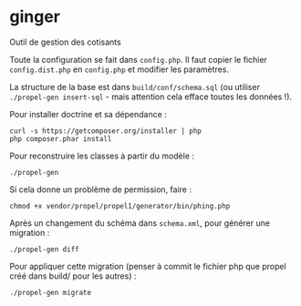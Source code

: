 ginger
======

Outil de gestion des cotisants

Toute la configuration se fait dans `config.php`. Il faut copier le fichier `config.dist.php` en `config.php` et modifier les paramètres.

La structure de la base est dans `build/conf/schema.sql` (ou utiliser `./propel-gen insert-sql` - mais attention cela efface toutes les données !).

Pour installer doctrine et sa dépendance :

    curl -s https://getcomposer.org/installer | php
    php composer.phar install

Pour reconstruire les classes à partir du modèle :

    ./propel-gen

Si cela donne un problème de permission, faire :

    chmod +x vendor/propel/propel1/generator/bin/phing.php

Après un changement du schéma dans `schema.xml`, pour générer une migration :
 
    ./propel-gen diff
 
Pour appliquer cette migration (penser à commit le fichier php que propel créé dans build/ pour les autres) :
 
    ./propel-gen migrate